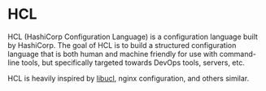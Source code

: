 # HCL

HCL (HashiCorp Configuration Language) is a configuration language built
by HashiCorp. The goal of HCL is to build a structured configuration language
that is both human and machine friendly for use with command-line tools, but
specifically targeted towards DevOps tools, servers, etc.

HCL is heavily inspired by
[libucl](https://github.com/vstakhov/libucl),
nginx configuration, and others similar.
